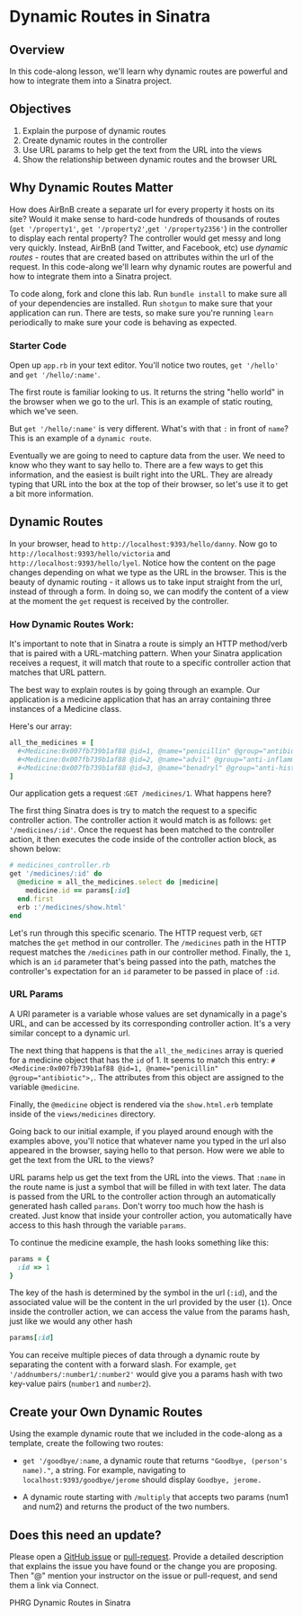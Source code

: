 # Dynamic Routes in Sinatra

## Overview

In this code-along lesson, we'll learn why dynamic routes are powerful and how to integrate them into a Sinatra project.

## Objectives

1. Explain the purpose of dynamic routes
2. Create dynamic routes in the controller
3. Use URL params to help get the text from the URL into the views
4. Show the relationship between dynamic routes and the browser URL

## Why Dynamic Routes Matter

How does AirBnB create a separate url for every property it hosts on its site? Would it make sense to hard-code hundreds of thousands of routes (`get '/property1'`, `get '/property2'`,`get '/property2356'`) in the controller to display each rental property? The controller would get messy and long very quickly. Instead, AirBnB (and Twitter, and Facebook, etc) use *dynamic routes* - routes that are created based on attributes within the url of the request. In this code-along we'll learn why dynamic routes are powerful and how to integrate them into a Sinatra project.

To code along, fork and clone this lab. Run `bundle install` to make sure all of your dependencies are installed. Run `shotgun` to make sure that your application can run. There are tests, so make sure you're running `learn` periodically to make sure your code is behaving as expected.

### Starter Code

Open up `app.rb` in your text editor. You'll notice two routes, `get '/hello'` and `get '/hello/:name'`.

The first route is familiar looking to us. It returns the string "hello world" in the browser when we go to the url. This is an example of static routing, which we've seen.

But `get '/hello/:name'` is very different. What's with that `:` in front of `name`? This is an example of a `dynamic route`.

Eventually we are going to need to capture data from the user. We need to know who they want to say hello to. There are a few ways to get this information, and the easiest is built right into the URL. They are already typing that URL into the box at the top of their browser, so let's use it to get a bit more information.


## Dynamic Routes

In your browser, head to `http://localhost:9393/hello/danny`. Now go to `http://localhost:9393/hello/victoria` and `http://localhost:9393/hello/lyel`. Notice how the content on the page changes depending on what we type as the URL in the browser. This is the beauty of dynamic routing - it allows us to take input straight from the url, instead of through a form. In doing so, we can modify the content of a view at the moment the `get` request is received by the controller.

### How Dynamic Routes Work:

It's important to note that in Sinatra a route is simply an HTTP method/verb that is paired with a URL-matching pattern. When your Sinatra application receives a request, it will match that route to a specific controller action that matches that URL pattern.

The best way to explain routes is by going through an example. Our application is a medicine application that has an array containing three instances of a Medicine class.

Here's our array:

```ruby
all_the_medicines = [
  #<Medicine:0x007fb739b1af88 @id=1, @name="penicillin" @group="antibiotic">,
  #<Medicine:0x007fb739b1af88 @id=2, @name="advil" @group="anti-inflammatory">,
  #<Medicine:0x007fb739b1af88 @id=3, @name="benadryl" @group="anti-histamine">
]
```

Our application gets a request :`GET /medicines/1`. What happens here?

The first thing Sinatra does is try to match the request to a specific controller action. The controller action it would match is as follows: `get '/medicines/:id'`. Once the request has been matched to the controller action, it then executes the code inside of the controller action block, as shown below:

```ruby
# medicines_controller.rb
get '/medicines/:id' do
  @medicine = all_the_medicines.select do |medicine|
    medicine.id == params[:id]
  end.first
  erb :'/medicines/show.html'
end
```

Let's run through this specific scenario. The HTTP request verb, `GET` matches the `get` method in our controller. The `/medicines` path in the HTTP request matches the `/medicines` path in our controller method. Finally, the `1`, which is an `id` parameter that's being passed into the path, matches the controller's expectation for an `id` parameter to be passed in place of `:id`.

### URL Params

A URl parameter is a variable whose values are set dynamically in a page's URL, and can be accessed by its corresponding controller action. It's a very similar concept to a dynamic url.

The next thing that happens is that the `all_the_medicines` array is queried for a medicine object that has the `id` of 1. It seems to match this entry: `#<Medicine:0x007fb739b1af88 @id=1, @name="penicillin" @group="antibiotic">,`. The attributes from this object are assigned to the variable `@medicine`.

Finally, the `@medicine` object is rendered via the `show.html.erb` template inside of the `views/medicines` directory.

Going back to our initial example, if you played around enough with the examples above, you'll notice that whatever name you typed in the url also appeared in the browser, saying hello to that person. How were we able to get the text from the URL to the views?

URL params help us get the text from the URL into the views. That `:name` in the route name is just a symbol that will be filled in with text later. The data is passed from the URL to the controller action through an automatically generated hash called `params`. Don't worry too much how the hash is created. Just know that inside your controller action, you automatically have access to this hash through the variable `params`.

To continue the medicine example, the hash looks something like this:

```ruby
params = {
  :id => 1
}
```
The key of the hash is determined by the symbol in the url (`:id`), and the associated value will be the content in the url provided by the user (`1`). Once inside the controller action, we can access the value from the params hash, just like we would any other hash

```ruby
params[:id]
```

You can receive multiple pieces of data through a dynamic route by separating the content with a forward slash. For example, `get '/addnumbers/:number1/:number2'` would give you a params hash with two key-value pairs (`number1` and `number2`).

## Create your Own Dynamic Routes

Using the example dynamic route that we included in the code-along as a template, create the following two routes:

+ `get '/goodbye/:name`, a dynamic route that returns `"Goodbye, (person's name)."`, a string. For example, navigating to `localhost:9393/goodbye/jerome` should display `Goodbye, jerome.`

+ A dynamic route starting with `/multiply` that accepts two params (num1 and num2) and returns the product of the two numbers.

## Does this need an update?

Please open a [GitHub issue](https://github.com/learn-co-curriculum/phrg-sinatra-dynamic-routes-codealong/issues) or [pull-request](https://github.com/learn-co-curriculum/phrg-sinatra-dynamic-routes-codealong/pulls). Provide a detailed description that explains the issue you have found or the change you are proposing. Then "@" mention your instructor on the issue or pull-request, and send them a link via Connect.

<p data-visibility='hidden'>PHRG Dynamic Routes in Sinatra</p>
